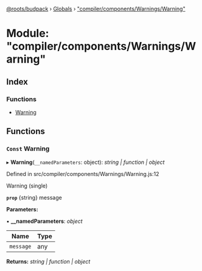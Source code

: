 [@roots/budpack](../README.md) › [Globals](../globals.md) › ["compiler/components/Warnings/Warning"](_compiler_components_warnings_warning_.md)

# Module: "compiler/components/Warnings/Warning"

## Index

### Functions

* [Warning](_compiler_components_warnings_warning_.md#const-warning)

## Functions

### `Const` Warning

▸ **Warning**(`__namedParameters`: object): *string | function | object*

Defined in src/compiler/components/Warnings/Warning.js:12

Warning (single)

**`prop`** {string} message

**Parameters:**

▪ **__namedParameters**: *object*

Name | Type |
------ | ------ |
`message` | any |

**Returns:** *string | function | object*
